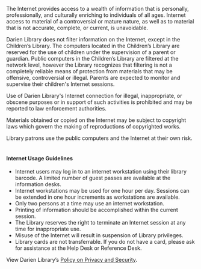 The Internet provides access to a wealth of information that is personally, professionally, and culturally enriching to individuals of all ages. Internet access to material of a controversial or mature nature, as well as to material that is not accurate, complete, or current, is unavoidable.

Darien Library does not filter information on the Internet, except in the Children’s Library. The computers located in the Children’s Library are reserved for the use of children under the supervision of a parent or guardian. Public computers in the Children’s Library are filtered at the network level, however the Library recognizes that filtering is not a completely reliable means of protection from materials that may be offensive, controversial or illegal. Parents are expected to monitor and supervise their children's Internet sessions.

Use of Darien Library's Internet connection for illegal, inappropriate, or obscene purposes or in support of such activities is prohibited and may be reported to law enforcement authorities.

Materials obtained or copied on the Internet may be subject to copyright laws which govern the making of reproductions of copyrighted works.

Library patrons use the public computers and the Internet at their own risk.
<br />
<br />
<h4><i class="fa fa-chevron-right"></i> Internet Usage Guidelines</h4>

* Internet users may log in to an internet workstation using their library barcode. A limited number of guest passes are available at the information desks.
* Internet workstations may be used for one hour per day. Sessions can be extended in one hour increments as workstations are available.
* Only two persons at a time may use an internet workstation.
* Printing of information should be accomplished within the current session.
* The Library reserves the right to terminate an Internet session at any time for inappropriate use.
* Misuse of the Internet will result in suspension of Library privileges.
* Library cards are not transferrable. If you do not have a card, please ask for assistance at the Help Desk or Reference Desk.

<div class="margin-bottom-20"></div>

View Darien Library’s [Policy on Privacy and Security](/privacypolicy "Policy on Privacy and Security").

<div class="margin-bottom-20"></div>